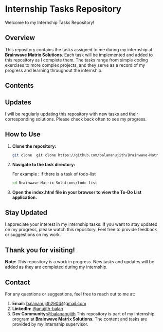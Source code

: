 
# Internship Tasks Repository

Welcome to my Internship Tasks Repository!

## Overview

This repository contains the tasks assigned to me during my internship at **Brainwave Matrix Solutions**. Each task will be implemented and added to this repository as I complete them. The tasks range from simple coding exercises to more complex projects, and they serve as a record of my progress and learning throughout the internship.

## Contents

   <!-- Add more tasks as they are assigned and completed -->

## Updates

I will be regularly updating this repository with new tasks and their corresponding solutions. Please check back often to see my progress.

## How to Use

1. **Clone the repository:**
   ```bash
   git clone  git clone https://github.com/balananujith/Brainwave-Matrix-Solutions.git

2. **Navigate to the task directory:**

   For example : if there is a task of todo-list
      ```bash
      cd Brainwave-Matrix-Solutions/todo-list
      
3. **Open the index.html file in your browser to view the To-Do List application.**
## Stay Updated
I appreciate your interest in my internship tasks. If you want to stay updated on my progress, please watch this repository. Feel free to provide feedback or suggestions on my work.
## Thank you for visiting!
**Note:** This repository is a work in progress. New tasks and updates will be added as they are completed during my internship.
## Contact
For any questions or suggestions, feel free to reach out to me at:
1.  **Email:** balananujith2904@gmail.com
2.  **LinkedIn:** [@anujith-balan](https://www.linkedin.com/in/anujith-balan/)
3.  **Dev Community:**[@balananujith](https://dev.to/balananujith)
This repository is part of my internship program at **Brainwave Matrix Solutions**. The content and tasks are provided by my internship supervisor.
